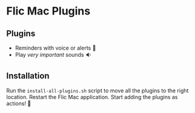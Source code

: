 # Flic Mac Plugins

## Plugins

* Reminders with voice or alerts 🚨
* Play _very important_ sounds 🔉

## Installation

Run the `install-all-plugins.sh` script to move all the plugins to the right location. Restart the Flic Mac application. Start adding the plugins as actions! 🚀